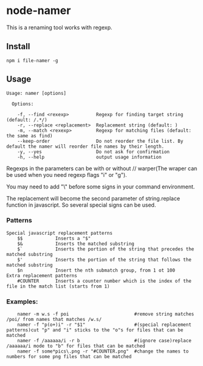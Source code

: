 # node-namer

This is a renaming tool works with regexp.

## Install
```
npm i file-namer -g
```

## Usage

```	
Usage: namer [options]

  Options:

    -f, --find <rexexp>          Regexp for finding target string (default: /.*/)
    -r, --replace <replacement>  Replacement string (default: )
    -m, --match <rexexp>         Regexp for matching files (default: the same as find)
    --keep-order                 Do not reorder the file list. By default the namer will reorder file names by their length.
    -y, --yes                    Do not ask for confirmation
    -h, --help                   output usage information
```

Regexps in the parameters can be with or without // warper(The wraper can be used when you need regexp flags "i" or "g").

You may need to add "\\" before some signs in your command environment.

The replacement will become the second parameter of string.replace function in javascript. So several special signs can be used.

### Patterns
```
Special javascript replacement patterns
    $$            Inserts a "$"
    $&            Inserts the matched substring
    $`            Inserts the portion of the string that precedes the matched substring
    $'            Inserts the portion of the string that follows the matched substring
    $n            Insert the nth submatch group, from 1 ot 100
Extra replacement patterns
    #COUNTER      Inserts a counter number which is the index of the file in the match list (starts from 1)
```

### Examples:

```shell
    namer -m w.s -f poi                        #remove string matches /poi/ from names that matches /w.s/
    namer -f "p(o+)i" -r "$1"                  #(special replacement patterns)cut "p" and "i" sticks to the "o"s for files that can be matched
    namer -f /aaaaaa/i -r b                    #(ignore case)replace /aaaaaa/i mode to "b" for files that can be matched
    namer -f some*pics\.png -r "#COUNTER.png"  #change the names to numbers for some png files that can be matched
```
